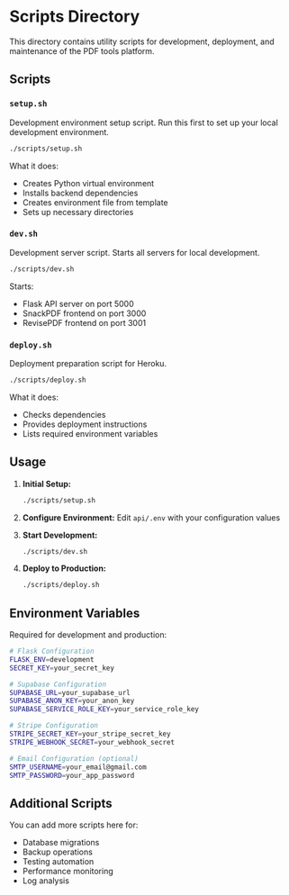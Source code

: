 # Scripts Directory

This directory contains utility scripts for development, deployment, and maintenance of the PDF tools platform.

## Scripts

### `setup.sh`
Development environment setup script. Run this first to set up your local development environment.

```bash
./scripts/setup.sh
```

What it does:
- Creates Python virtual environment
- Installs backend dependencies
- Creates environment file from template
- Sets up necessary directories

### `dev.sh`
Development server script. Starts all servers for local development.

```bash
./scripts/dev.sh
```

Starts:
- Flask API server on port 5000
- SnackPDF frontend on port 3000  
- RevisePDF frontend on port 3001

### `deploy.sh`
Deployment preparation script for Heroku.

```bash
./scripts/deploy.sh
```

What it does:
- Checks dependencies
- Provides deployment instructions
- Lists required environment variables

## Usage

1. **Initial Setup:**
   ```bash
   ./scripts/setup.sh
   ```

2. **Configure Environment:**
   Edit `api/.env` with your configuration values

3. **Start Development:**
   ```bash
   ./scripts/dev.sh
   ```

4. **Deploy to Production:**
   ```bash
   ./scripts/deploy.sh
   ```

## Environment Variables

Required for development and production:

```bash
# Flask Configuration
FLASK_ENV=development
SECRET_KEY=your_secret_key

# Supabase Configuration  
SUPABASE_URL=your_supabase_url
SUPABASE_ANON_KEY=your_anon_key
SUPABASE_SERVICE_ROLE_KEY=your_service_role_key

# Stripe Configuration
STRIPE_SECRET_KEY=your_stripe_secret_key
STRIPE_WEBHOOK_SECRET=your_webhook_secret

# Email Configuration (optional)
SMTP_USERNAME=your_email@gmail.com
SMTP_PASSWORD=your_app_password
```

## Additional Scripts

You can add more scripts here for:
- Database migrations
- Backup operations
- Testing automation
- Performance monitoring
- Log analysis